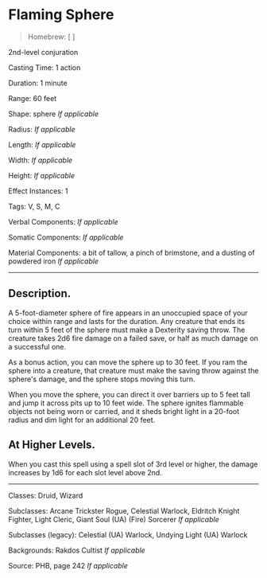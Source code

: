 # Flaming Sphere
> Homebrew: [ ]

2nd-level conjuration

Casting Time: 1 action

Duration: 1 minute

Range: 60 feet

Shape: sphere *If applicable*

Radius: *If applicable*

Length: *If applicable*

Width: *If applicable*

Height: *If applicable*

Effect Instances: 1

Tags: V, S, M, C 

Verbal Components: *If applicable*

Somatic Components: *If applicable*

Material Components: a bit of tallow, a pinch of brimstone, and a dusting of powdered iron *If applicable*

---

## Description.
A 5-foot-diameter sphere of fire appears in an unoccupied space of your choice within range and lasts for the duration. Any creature that ends its turn within 5 feet of the sphere must make a Dexterity saving throw. The creature takes 2d6 fire damage on a failed save, or half as much damage on a successful one.

As a bonus action, you can move the sphere up to 30 feet. If you ram the sphere into a creature, that creature must make the saving throw against the sphere's damage, and the sphere stops moving this turn.

When you move the sphere, you can direct it over barriers up to 5 feet tall and jump it across pits up to 10 feet wide. The sphere ignites flammable objects not being worn or carried, and it sheds bright light in a 20-foot radius and dim light for an additional 20 feet.

## At Higher Levels.
When you cast this spell using a spell slot of 3rd level or higher, the damage increases by 1d6 for each slot level above 2nd.

---

Classes: Druid, Wizard

Subclasses: Arcane Trickster Rogue, Celestial Warlock, Eldritch Knight Fighter, Light Cleric, Giant Soul (UA) (Fire) Sorcerer *If applicable*

Subclasses (legacy): Celestial (UA) Warlock, Undying Light (UA) Warlock

Backgrounds: Rakdos Cultist *If applicable*

Source: PHB, page 242 *If applicable*
